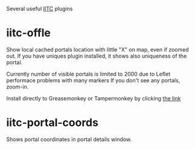 Several useful [IITC](http://iitc.jonatkins.com/ "Ingress intel total conversion") plugins

# iitc-offle
Show local cached portals location with little "X" on map, even if zoomed out.
If you have uniques plugin installed, it shows also uniqueness of the portal. 

Currently number of visible portals is limited to 2000 due to Leflet performace problems with many markers
If you don't see any portals, zoom-in. 

Install directly to Greasemonkey or Tampermonkey by clicking [the link]( https://raw.githubusercontent.com/vrabcak/iitc-offle/master/iitc-offle.user.js)


# iitc-portal-coords
Shows portal coordinates in portal details window.
